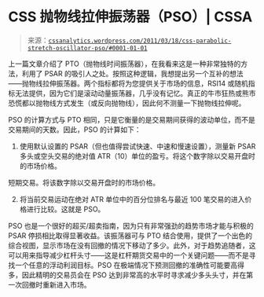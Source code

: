 <!--yml

类别：未分类

日期：2024-05-12 18:12:02

-->

# CSS 抛物线拉伸振荡器（PSO）| CSSA

> 来源：[`cssanalytics.wordpress.com/2011/03/18/css-parabolic-stretch-oscillator-pso/#0001-01-01`](https://cssanalytics.wordpress.com/2011/03/18/css-parabolic-stretch-oscillator-pso/#0001-01-01)

上一篇文章介绍了 PTO（抛物线时间振荡器），在我看来这是一种非常独特的方法，利用了 PSAR 的吸引人之处。按照这种逻辑，我想提出另一个互补的想法——抛物线拉伸振荡器。两个指标都将为您提供关于市场的信息，RSI14 或随机指标无法提供，因为它们是滚动动量振荡器，几乎没有记忆。真正的牛市狂热或熊市恐慌都以抛物线方式发生（或反向抛物线），因此何不测量一下抛物线拉伸呢。

PSO 的计算方式与 PTO 相同，只是它衡量的是交易期间获得的波动单位，而不是交易期间的天数。因此，PSO 的计算如下：

1) 使用默认设置的 PSAR（但也值得尝试快速、中速和慢速设置），测量新 PSAR 多头或空头交易的绝对值 ATR（10）单位的盈亏。将这个数字除以交易开盘时的市场价格。

短期交易。将该数字除以交易开盘时的市场价格。

2) 将当前交易运动在绝对 ATR 单位中的百分位排名与最近 100 笔交易的进入价格进行比较。这就是 PSO。

PSO 也是一个很好的超买/超卖指南，因为只有非常强劲的趋势市场才能与积极的 PSAR 停损相比取得显著收益。该振荡器可与 PTO 结合使用，提供了一个出色的综合视图，显示市场在没有回撤的情况下移动了多少。此外，对于趋势追随者，这可以用来指导减少杠杆头寸——这是杠杆期货交易中的一个关键问题——而不是寻找一个任意的浮动利润目标。PSO 在极端情况下预测回撤的准确性可能要高得多，因此精明的交易员会在 PSO 达到非常高的水平时寻求减少多头头寸，并在第一次回撤时重新进入市场。
